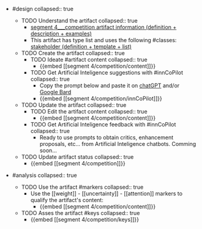 
- #design
   collapsed:: true
  - TODO Understand the artifact
    collapsed:: true
    - [segment 4___competition artifact information (definition + description + examples)](https://go.innbok.com/#/page/innBoK%2Fsegment-%28id%29%2Fcompetition%2Finfo)
    - This artifact has type list and uses the following #classes: [stakeholder (definition + template + list)](https://go.innbok.com/#/page/innBoK%2Fclass%2Fstakeholder)
  - TODO Create the artifact
     collapsed:: true
    - TODO Ideate #artifact content
      collapsed:: true
      - {{embed [[segment 4/competition/content]]}}
    - TODO Get Artificial Inteligence suggestions with #innCoPilot
      collapsed:: true
      - Copy the prompt below and paste it on [chatGPT](https://chat.openai.com) and/or [Google Bard](https://bard.google.com/chat)
      - {{embed [[segment 4/competition/innCoPilot]]}}
  - TODO Update the artifact
    collapsed:: true
    - TODO Edit the artifact content
     collapsed:: true
      - {{embed [[segment 4/competition/content]]}}
    - TODO Get Artificial Inteligence feedback with #innCoPilot
      collapsed:: true
      - Ready to use prompts to obtain critics, enhancement proposals, etc... from Artificial Inteligence chatbots. Comming soon...
  - TODO Update artifact status
    collapsed:: true
    - {{embed [[segment 4/competition]]}}


- #analysis
  collapsed:: true
  - TODO Use the artifact #markers
    collapsed:: true
    - Use the [[weight]] - [[uncertainty]] - [[attention]] markers to qualify the artifact's content:
      - {{embed [[segment 4/competition/content]]}}
  - TODO Asses the artifact #keys
    collapsed:: true
    - {{embed [[segment 4/competition/keys]]}}



